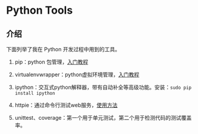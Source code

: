 # Python Tools

## 介绍
下面列举了我在 Python 开发过程中用到的工具。

1. pip：python 包管理，[入门教程](http://www.cnblogs.com/xueweihan/p/4981704.html)

2. virtualenvwrapper：python虚拟环境管理，[入门教程](http://www.cnblogs.com/xueweihan/p/5531197.html)

3. ipython：交互式python解释器，带有自动补全等高级功能。安装：`sudo pip install ipython`

4. httpie：通过命令行测试web服务，[使用方法](https://httpie.org/doc#examples)

5. unittest、coverage：第一个用于单元测试，第二个用于检测代码的测试覆盖率。
